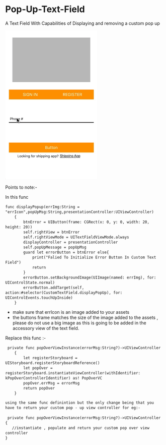 # Pop-Up-Text-Field
A Text Field With Capabilities of Displaying and removing a custom pop up

![alt text](https://github.com/iThink32/Pop-Up-Text-Field/blob/master/popUpTextField.gif)

Points to note:-

In this func 
```
func displayPopup(errImg:String = "errIcon",popUpMsg:String,presentationController:UIViewController)
    {
        btnError = UIButton(frame: CGRect(x: 0, y: 0, width: 20, height: 20))
        self.rightView = btnError
        self.rightViewMode = UITextFieldViewMode.always
        displayController = presentationController
        self.popUpMessage = popUpMsg
        guard let errorButton = btnError else{
            print("Falied To Initialize Error Button In Custom Text Field")
            return
        }
        errorButton.setBackgroundImage(UIImage(named: errImg), for: UIControlState.normal)
        errorButton.addTarget(self, action:#selector(CustomTextField.displayPopUp), for: UIControlEvents.touchUpInside)
    }
```
- make sure that errIcon is an image added to your assets
- the buttons frame matches the size of the image added to the assets , please do not use a big image as this is going to be added in the accessory view of the text field.

Replace this func :-

```
 private func popOverViewInstance(errorMsg:String?)->UIViewController
    {
        let registerStoryboard = UIStoryboard.registerStoryboardReference()
        let popOver = registerStoryboard.instantiateViewController(withIdentifier: kPopOverControllerIdentifier) as! PopOverVC
        popOver.errMsg = errorMsg
        return popOver
    }
 ```   
    using the same func definintion but the only change being that you have to return your custom pop - up view controller for eg:-
    
     private func popOverViewInstance(errorMsg:String?)->UIViewController
    {
       //instantiate , populate and return your custom pop over view controller
    }
